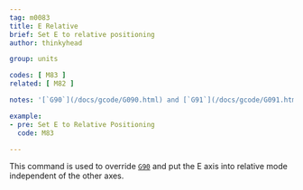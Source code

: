 ```yaml
---
tag: m0083
title: E Relative
brief: Set E to relative positioning
author: thinkyhead

group: units

codes: [ M83 ]
related: [ M82 ]

notes: '[`G90`](/docs/gcode/G090.html) and [`G91`](/docs/gcode/G091.html) clear this mode.'

example:
- pre: Set E to Relative Positioning
  code: M83

---
```


This command is used to override [`G90`](/docs/gcode/G090.html) and put the E axis into relative mode independent of the other axes.

